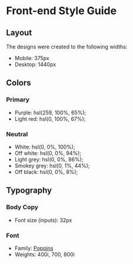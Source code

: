 # Front-end Style Guide

## Layout

The designs were created to the following widths:

- Mobile: 375px
- Desktop: 1440px

## Colors

### Primary

- Purple: hsl(259, 100%, 65%);
- Light red: hsl(0, 100%, 67%);

### Neutral

- White: hsl(0, 0%, 100%);
- Off white: hsl(0, 0%, 94%);
- Light grey: hsl(0, 0%, 86%);
- Smokey grey: hsl(0, 1%, 44%);
- Off black: hsl(0, 0%, 8%);

## Typography

### Body Copy

- Font size (inputs): 32px

### Font

- Family: [Poppins](https://fonts.google.com/specimen/Poppins)
- Weights: 400i, 700, 800i
